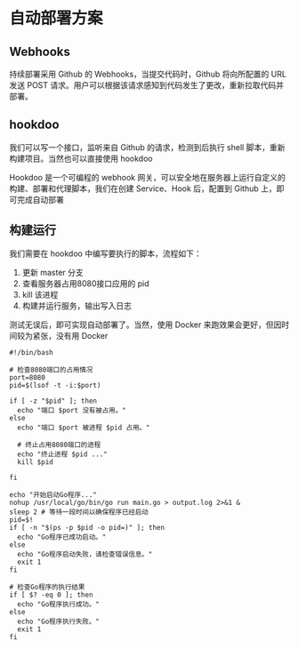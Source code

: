 
# 自动部署方案

## Webhooks

持续部署采用 Github 的 Webhooks，当提交代码时，Github 将向所配置的 URL 发送 POST 请求。用户可以根据该请求感知到代码发生了更改，重新拉取代码并部署。

## hookdoo

我们可以写一个接口，监听来自 Github 的请求，检测到后执行 shell 脚本，重新构建项目。当然也可以直接使用 hookdoo

Hookdoo 是一个可编程的 webhook 网关，可以安全地在服务器上运行自定义的构建、部署和代理脚本，我们在创建 Service、Hook 后，配置到 Github 上，即可完成自动部署

## 构建运行

我们需要在 hookdoo 中编写要执行的脚本，流程如下：

1. 更新 master 分支
2. 查看服务器占用8080接口应用的 pid
3. kill 该进程
4. 构建并运行服务，输出写入日志

测试无误后，即可实现自动部署了。当然，使用 Docker 来跑效果会更好，但因时间较为紧张，没有用 Docker

```shell
#!/bin/bash

# 检查8080端口的占用情况
port=8080
pid=$(lsof -t -i:$port)

if [ -z "$pid" ]; then
  echo "端口 $port 没有被占用。"
else
  echo "端口 $port 被进程 $pid 占用。"

  # 终止占用8080端口的进程
  echo "终止进程 $pid ..."
  kill $pid

fi

echo "开始启动Go程序..."
nohup /usr/local/go/bin/go run main.go > output.log 2>&1 &
sleep 2 # 等待一段时间以确保程序已经启动
pid=$!
if [ -n "$(ps -p $pid -o pid=)" ]; then
  echo "Go程序已成功启动。"
else
  echo "Go程序启动失败，请检查错误信息。"
  exit 1
fi

# 检查Go程序的执行结果
if [ $? -eq 0 ]; then
  echo "Go程序执行成功。"
else
  echo "Go程序执行失败。"
  exit 1
fi
```
